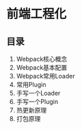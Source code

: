 # 前端工程化



## 目录

1. Webpack核心概念
2. Webpack基本配置
3. Webpack常用Loader
4. 常用Plugin
5. 手写一个Loader
6. 手写一个Plugin
7. 热更新原理
8. 打包原理



